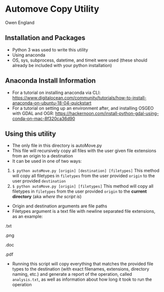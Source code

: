 # Automove Copy Utility
Owen England

## Installation and Packages


* Python 3 was used to write this utility
* Using anaconda
* OS, sys, subprocess, datetime, and timeit were used (these should already be included with your python installation)


## Anaconda Install Information


 * For a tutorial on installing anaconda via CLI: https://www.digitalocean.com/community/tutorials/how-to-install-anaconda-on-ubuntu-18-04-quickstart
 * For a tutorial on setting up an environment after, and installing OSGEO with GDAL and OGR: https://hackernoon.com/install-python-gdal-using-conda-on-mac-8f320ca36d90


## Using this utility


* The only file in this directory is autoMove.py
* This file will recursively copy all files with the user given file extensions from an origin to a destination
* It can be used in one of two ways:
1. `$ python autoMove.py [origin] [destination] [filetypes]`
This method will copy all filetypes in `filetypes` from the user provided `origin` to the user provided `destination`
2. `$ python autoMove.py [origin] [filetypes]`
This method will copy all filetypes in `filetypes` from the user provided `origin` to the **current directory** (aka *where the script is*)

* Origin and destination arguments are file paths
* Filetypes argument is a text file with newline separated file extensions, as an example:

.txt

.png

.doc

.pdf


* Running this script will copy everything that matches the provided file types to the destination (with exact filenames, extensions, directory naming, etc.) and generate a report of the operation, called `analysis.txt`, as well as information about how long it took to run the operation



